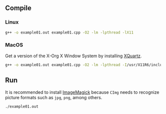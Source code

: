 ## Compile
### Linux
```sh
g++ -o example01.out example01.cpp -O2 -lm -lpthread -lX11
```
### MacOS
Get a version of the X-Org X Window System by installing [XQuartz](https://www.xquartz.org/).
```sh
g++ -o example01.out example01.cpp -O2 -lm -lpthread -I/usr/X11R6/include -L/usr/X11R6/lib -lm -lpthread -lX11
```

## Run
It is recommended to install [ImageMagick](https://imagemagick.org/script/download.php) because `CImg` needs to recognize picture formats such as `jpg`, `png`, among others.
```sh
./example01.out
```
